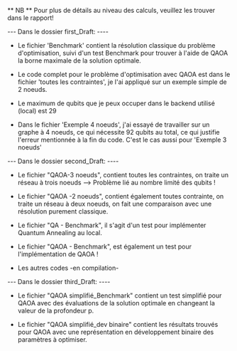 ** NB **
Pour plus de détails au niveau des calculs, veuillez les trouver dans le rapport!

--- Dans le dossier first_Draft: ----

- Le fichier 'Benchmark' contient la résolution classique du problème d'optimisation, suivi d'un test Benchmark pour trouver à l'aide de QAOA la borne maximale de la solution optimale. 

- Le code complet pour le problème d'optimisation avec QAOA est dans le fichier 'toutes les contraintes', je l'ai appliqué sur un exemple simple de 2 noeuds.

- Le maximum de qubits que je peux occuper dans le backend utilisé (local) est 29

- Dans le fichier 'Exemple 4 noeuds', j'ai essayé de travailler sur un graphe à 4 noeuds, ce qui nécessite 92 qubits au total, ce qui justifie l'erreur mentionnée à la fin du code. C'est le cas aussi pour 'Exemple 3 noeuds'


--- Dans le dossier second_Draft: ----

- Le fichier "QAOA-3 noeuds", contient toutes les contraintes, on traite un réseau à trois noeuds --> Problème lié au nombre limité des qubits !

- Le fichier "QAOA -2 noeuds", contient également toutes contrainte, on traite un réseau à deux noeuds, on fait une comparaison avec une résolution purement classique.

- Le fichier "QA - Benchmark", il s'agit d'un test pour implémenter Quantum Annealing au local.

- Le fichier "QAOA - Benchmark", est également un test pour l'implémentation de QAOA !

- Les autres codes -en compilation-
  

--- Dans le dossier third_Draft: ----

- Le fichier "QAOA simplifié_Benchmark" contient un test simplifié pour QAOA avec des évaluations de la solution optimale en changeant la valeur de la profondeur p.

- Le fichier "QAOA simplifié_dev binaire" contient les résultats trouvés pour QAOA avec une représentation en développement binaire des paramètres à optimiser.

